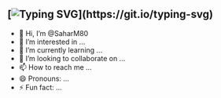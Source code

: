 [![Typing SVG](https://readme-typing-svg.demolab.com?font=Fira+Code&weight=600&size=22&pause=1000&color=8D0A32&background=FFB9C181&center=true&vCenter=true&random=false&width=1000&height=201&lines=Hi+there!+%F0%9F%91%8B;I'm+Sahar+Mirzapour!)](https://git.io/typing-svg)
-
-   👋 Hi, I’m @SaharM80
- 👀 I’m interested in ...
- 🌱 I’m currently learning ...
- 💞️ I’m looking to collaborate on ...
- 📫 How to reach me ...
- 😄 Pronouns: ...
- ⚡ Fun fact: ...

<!---
SaharM80/SaharM80 is a ✨ special ✨ repository because its `README.md` (this file) appears on your GitHub profile.
You can click the Preview link to take a look at your changes.
--->
